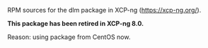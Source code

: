 RPM sources for the dlm package in XCP-ng (https://xcp-ng.org/).

**This package has been retired in XCP-ng 8.0.**

Reason: using package from CentOS now.
